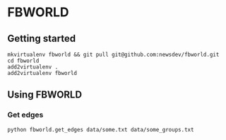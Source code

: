 # FBWORLD

## Getting started
```
mkvirtualenv fbworld && git pull git@github.com:newsdev/fbworld.git
cd fbworld
add2virtualenv .
add2virtualenv fbworld
```

## Using FBWORLD
### Get edges
```
python fbworld.get_edges data/some.txt data/some_groups.txt
```
